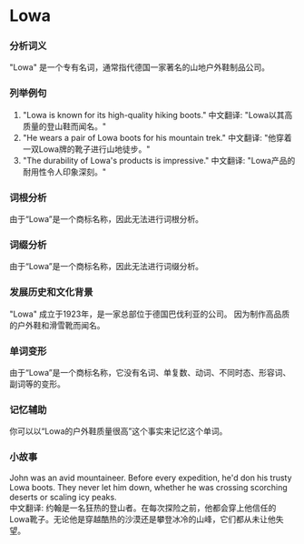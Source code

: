 # Lowa

### 分析词义

  

"Lowa" 是一个专有名词，通常指代德国一家著名的山地户外鞋制品公司。

  

### 列举例句

  

1.  "Lowa is known for its high-quality hiking boots." 中文翻译: "Lowa以其高质量的登山鞋而闻名。"
2.  "He wears a pair of Lowa boots for his mountain trek." 中文翻译: "他穿着一双Lowa牌的靴子进行山地徒步。"
3.  "The durability of Lowa's products is impressive." 中文翻译: "Lowa产品的耐用性令人印象深刻。"

  

### 词根分析

  

由于“Lowa”是一个商标名称，因此无法进行词根分析。

  

### 词缀分析

  

由于“Lowa”是一个商标名称，因此无法进行词缀分析。

  

### 发展历史和文化背景

  

"Lowa" 成立于1923年，是一家总部位于德国巴伐利亚的公司。 因为制作高品质的户外鞋和滑雪靴而闻名。

  

### 单词变形

  

由于“Lowa”是一个商标名称，它没有名词、单复数、动词、不同时态、形容词、副词等的变形。

  

### 记忆辅助

  

你可以以“Lowa的户外鞋质量很高”这个事实来记忆这个单词。

  

### 小故事

  

John was an avid mountaineer. Before every expedition, he'd don his trusty Lowa boots. They never let him down, whether he was crossing scorching deserts or scaling icy peaks.  
中文翻译: 约翰是一名狂热的登山者。在每次探险之前，他都会穿上他信任的Lowa靴子。无论他是穿越酷热的沙漠还是攀登冰冷的山峰，它们都从未让他失望。
